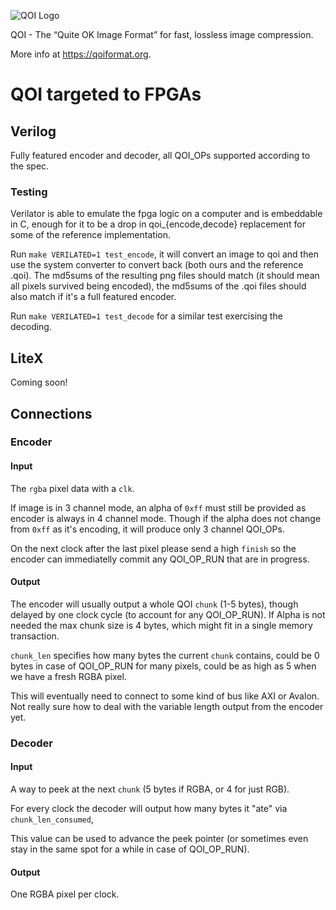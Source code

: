 ![QOI Logo](https://qoiformat.org/qoi-logo.svg)

QOI - The “Quite OK Image Format” for fast, lossless image compression.

More info at https://qoiformat.org.

# QOI targeted to FPGAs

## Verilog

Fully featured encoder and decoder, all QOI_OPs supported according to the spec.

### Testing

Verilator is able to emulate the fpga logic on a computer and is embeddable in C,
enough for it to be a drop in qoi_{encode,decode} replacement for some of the
reference implementation.

Run `make VERILATED=1 test_encode`, it will convert an image to qoi and then use the
system converter to convert back (both ours and the reference .qoi). The
md5sums of the resulting png files should match (it should mean all pixels
survived being encoded), the md5sums of the .qoi files should also match if
it's a full featured encoder.

Run `make VERILATED=1 test_decode` for a similar test exercising the decoding.

## LiteX

Coming soon!

## Connections

### Encoder

#### Input

The `rgba` pixel data with a `clk`.

If image is in 3 channel mode, an alpha of `0xff` must still be provided as
encoder is always in 4 channel mode. Though if the alpha does not change from
`0xff` as it's encoding, it will produce only 3 channel QOI_OPs.

On the next clock after the last pixel please send a high `finish` so the
encoder can immediatelly commit any QOI_OP_RUN that are in progress.

#### Output

The encoder will usually output a whole QOI `chunk` (1-5 bytes), though delayed
by one clock cycle (to account for any QOI_OP_RUN). If Alpha is not needed
the max chunk size is 4 bytes, which might fit in a single memory transaction.

`chunk_len` specifies how many bytes the current `chunk` contains, could be
0 bytes in case of QOI_OP_RUN for many pixels, could be as high as 5 when
we have a fresh RGBA pixel.

This will eventually need to connect to some kind of bus like AXI or Avalon.
Not really sure how to deal with the variable length output from the encoder yet.

### Decoder

#### Input
A way to peek at the next `chunk` (5 bytes if RGBA, or 4 for just RGB).

For every clock the decoder will output how many bytes it "ate" via
`chunk_len_consumed`,

This value can be used to advance the peek pointer (or sometimes even stay
in the same spot for a while in case of QOI_OP_RUN).

#### Output

One RGBA pixel per clock.
